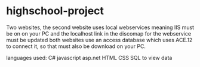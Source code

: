 # highschool-project 
Two websites, the second website uses local webservices meaning IIS must be on on your PC
and the localhost link in the discomap for the webservice must be updated 
both websites use an access database which uses ACE.12 to connect it, so that must
also be download on your PC.

languages used:
C#
javascript
asp.net
HTML
CSS
SQL to view data
